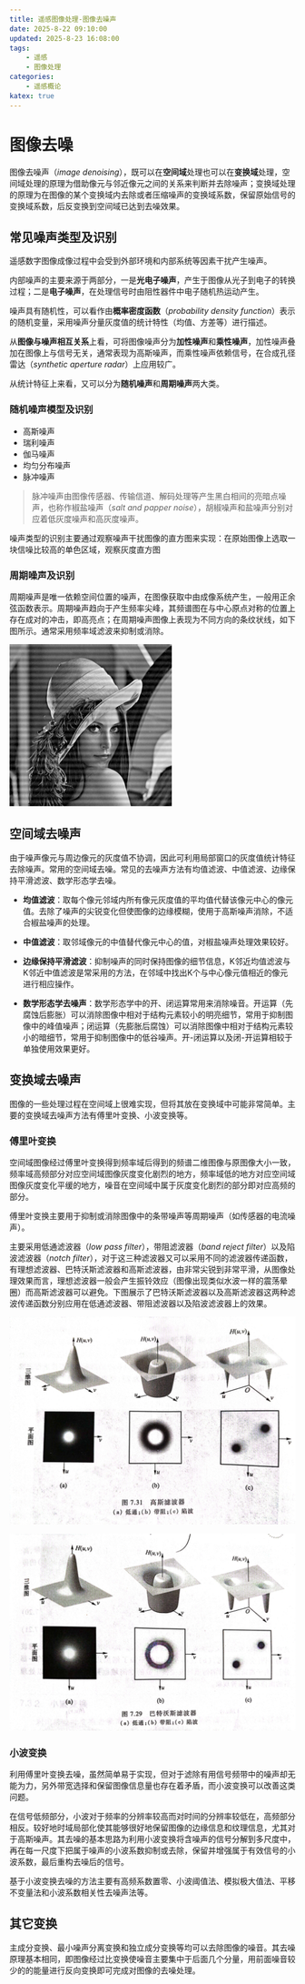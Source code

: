 ```yaml
---
title: 遥感图像处理-图像去噪声
date: 2025-8-22 09:10:00
updated: 2025-8-23 16:08:00
tags:
    - 遥感
    - 图像处理
categories:
    - 遥感概论
katex: true
---
```


# **图像去噪**
图像去噪声（$image\ denoising$），既可以在**空间域**处理也可以在**变换域**处理，空间域处理的原理为借助像元与邻近像元之间的关系来判断并去除噪声；变换域处理的原理为在图像的某个变换域内去除或者压缩噪声的变换域系数，保留原始信号的变换域系数，后反变换到空间域已达到去噪效果。

## **常见噪声类型及识别**
遥感数字图像成像过程中会受到外部环境和内部系统等因素干扰产生噪声。

内部噪声的主要来源于两部分，一是**光电子噪声**，产生于图像从光子到电子的转换过程；二是**电子噪声**，在处理信号时由阻性器件中电子随机热运动产生。   

噪声具有随机性，可以看作由**概率密度函数**（$probability\ density\ function$）表示的随机变量，采用噪声分量灰度值的统计特性（均值、方差等）进行描述。

从**图像与噪声相互关系**上看，可将图像噪声分为**加性噪声**和**乘性噪声**，加性噪声叠加在图像上与信号无关，通常表现为高斯噪声，而乘性噪声依赖信号，在合成孔径雷达（$synthetic\ aperture\ radar$）上应用较广。   

从统计特征上来看，又可以分为**随机噪声**和**周期噪声**两大类。   

### **随机噪声模型及识别**
* 高斯噪声
* 瑞利噪声
* 伽马噪声
* 均匀分布噪声
* 脉冲噪声     
> 脉冲噪声由图像传感器、传输信道、解码处理等产生黑白相间的亮暗点噪声，也称作椒盐噪声（$salt\ and \ papper\ noise$），胡椒噪声和盐噪声分别对应着低灰度噪声和高灰度噪声。     

噪声类型的识别主要通过观察噪声干扰图像的直方图来实现：在原始图像上选取一块信噪比较高的单色区域，观察灰度直方图

### **周期噪声及识别**
周期噪声是唯一依赖空间位置的噪声，在图像获取中由成像系统产生，一般用正余弦函数表示。周期噪声趋向于产生频率尖峰，其频谱图在与中心原点对称的位置上存在成对的冲击，即高亮点；在周期噪声图像上表现为不同方向的条纹状线，如下图所示。通常采用频率域滤波来抑制或消除。  

![图片1](https://github.com/NanCheng112/NanCheng112.github.io/blob/hexo/source/_posts/remote_sensing/pic_pro-4.png?raw=true)   

## **空间域去噪声**
由于噪声像元与周边像元的灰度值不协调，因此可利用局部窗口的灰度值统计特征去除噪声。常用的空间域去噪。常见的去噪声方法有均值滤波、中值滤波、边缘保持平滑滤波、数学形态学去噪。   
* **均值滤波**：取每个像元邻域内所有像元灰度值的平均值代替该像元中心的像元值。去除了噪声的尖锐变化但使图像的边缘模糊，使用于高斯噪声消除，不适合椒盐噪声的处理。   

* **中值滤波**：取邻域像元的中值替代像元中心的值，对椒盐噪声处理效果较好。   

* **边缘保持平滑滤波**：抑制噪声的同时保持图像的细节信息，K邻近均值滤波与K邻近中值滤波是常采用的方法，在邻域中找出K个与中心像元值相近的像元进行相应操作。   

* **数学形态学去噪声**：数学形态学中的开、闭运算常用来消除噪音。开运算（先腐蚀后膨胀）可以消除图像中相对于结构元素较小的明亮细节，常用于抑制图像中的峰值噪声；闭运算（先膨胀后腐蚀）可以消除图像中相对于结构元素较小的暗细节，常用于抑制图像中的低谷噪声。开-闭运算以及闭-开运算相较于单独使用效果更好。

## **变换域去噪声**
图像的一些处理过程在空间域上很难实现，但将其放在变换域中可能非常简单。主要的变换域去噪声方法有傅里叶变换、小波变换等。
### **傅里叶变换**
空间域图像经过傅里叶变换得到频率域后得到的频谱二维图像与原图像大小一致，频率域高频部分对应空间域图像灰度变化剧烈的地方，频率域低的地方对应空间域图像灰度变化平缓的地方，噪音在空间域中属于灰度变化剧烈的部分即对应高频的部分。  

傅里叶变换主要用于抑制或消除图像中的条带噪声等周期噪声（如传感器的电流噪声）。  

主要采用低通滤波器（$low\ pass\ filter$），带阻滤波器（$band\ reject\ filter$）以及陷波滤波器（$notch\ filter$），对于这三种滤波器又可以采用不同的滤波器传递函数，有理想滤波器、巴特沃斯滤波器和高斯滤波器，由非常尖锐到非常平滑，从图像处理效果而言，理想滤波器一般会产生振铃效应（图像出现类似水波一样的震荡晕圈）而高斯滤波器可以避免。下图展示了巴特沃斯滤波器以及高斯滤波器这两种滤波传递函数分别应用在低通滤波器、带阻滤波器以及陷波滤波器上的效果。   

![图片2](https://github.com/NanCheng112/NanCheng112.github.io/blob/hexo/source/_posts/remote_sensing/pic_pro-5.jpg?raw=true)      

![图片3](https://github.com/NanCheng112/NanCheng112.github.io/blob/hexo/source/_posts/remote_sensing/pic_pro-6.jpg?raw=true)   

### **小波变换**
利用傅里叶变换去噪，虽然简单易于实现，但对于滤除有用信号频带中的噪声却无能为力，另外带宽选择和保留图像信息量也存在着矛盾，而小波变换可以改善这类问题。   

在信号低频部分，小波对于频率的分辨率较高而对时间的分辨率较低在，高频部分相反。较好地时域局部化使其能够很好地保留图像的边缘信息和纹理信息，尤其对于高斯噪声。其去噪的基本思路为利用小波变换将含噪声的信号分解到多尺度中，再在每一尺度下把属于噪声的小波系数抑制或去除，保留并增强属于有效信号的小波系数，最后重构去噪后的信号。   

基于小波变换去噪的方法主要有高频系数置零、小波阈值法、模拟极大值法、平移不变量法和小波系数相关性去噪声法等。

## **其它变换**
主成分变换、最小噪声分离变换和独立成分变换等均可以去除图像的噪音。其去噪原理基本相同，即图像经过比变换使噪音主要集中于后面几个分量，用前面噪音较少的的能量进行反向变换即可完成对图像的去噪处理。